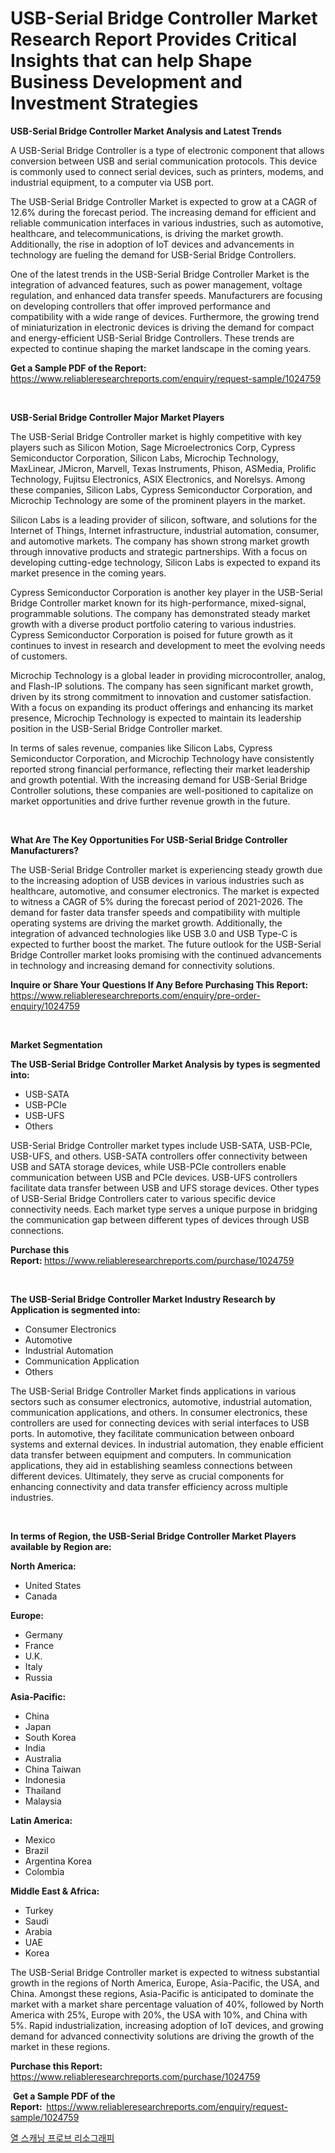 <p><h1>USB-Serial Bridge Controller Market Research Report Provides Critical Insights that can help Shape Business Development and Investment Strategies</h1></p><p><strong>USB-Serial Bridge Controller Market Analysis and Latest Trends</strong></p>
<p><p>A USB-Serial Bridge Controller is a type of electronic component that allows conversion between USB and serial communication protocols. This device is commonly used to connect serial devices, such as printers, modems, and industrial equipment, to a computer via USB port.</p><p>The USB-Serial Bridge Controller Market is expected to grow at a CAGR of 12.6% during the forecast period. The increasing demand for efficient and reliable communication interfaces in various industries, such as automotive, healthcare, and telecommunications, is driving the market growth. Additionally, the rise in adoption of IoT devices and advancements in technology are fueling the demand for USB-Serial Bridge Controllers.</p><p>One of the latest trends in the USB-Serial Bridge Controller Market is the integration of advanced features, such as power management, voltage regulation, and enhanced data transfer speeds. Manufacturers are focusing on developing controllers that offer improved performance and compatibility with a wide range of devices. Furthermore, the growing trend of miniaturization in electronic devices is driving the demand for compact and energy-efficient USB-Serial Bridge Controllers. These trends are expected to continue shaping the market landscape in the coming years.</p></p>
<p><strong>Get a Sample PDF of the Report:&nbsp;</strong> <a href="https://www.reliableresearchreports.com/enquiry/request-sample/1024759">https://www.reliableresearchreports.com/enquiry/request-sample/1024759</a></p>
<p>&nbsp;</p>
<p><strong>USB-Serial Bridge Controller Major Market Players</strong></p>
<p><p>The USB-Serial Bridge Controller market is highly competitive with key players such as Silicon Motion, Sage Microelectronics Corp, Cypress Semiconductor Corporation, Silicon Labs, Microchip Technology, MaxLinear, JMicron, Marvell, Texas Instruments, Phison, ASMedia, Prolific Technology, Fujitsu Electronics, ASIX Electronics, and Norelsys. Among these companies, Silicon Labs, Cypress Semiconductor Corporation, and Microchip Technology are some of the prominent players in the market.</p><p>Silicon Labs is a leading provider of silicon, software, and solutions for the Internet of Things, Internet infrastructure, industrial automation, consumer, and automotive markets. The company has shown strong market growth through innovative products and strategic partnerships. With a focus on developing cutting-edge technology, Silicon Labs is expected to expand its market presence in the coming years.</p><p>Cypress Semiconductor Corporation is another key player in the USB-Serial Bridge Controller market known for its high-performance, mixed-signal, programmable solutions. The company has demonstrated steady market growth with a diverse product portfolio catering to various industries. Cypress Semiconductor Corporation is poised for future growth as it continues to invest in research and development to meet the evolving needs of customers.</p><p>Microchip Technology is a global leader in providing microcontroller, analog, and Flash-IP solutions. The company has seen significant market growth, driven by its strong commitment to innovation and customer satisfaction. With a focus on expanding its product offerings and enhancing its market presence, Microchip Technology is expected to maintain its leadership position in the USB-Serial Bridge Controller market.</p><p>In terms of sales revenue, companies like Silicon Labs, Cypress Semiconductor Corporation, and Microchip Technology have consistently reported strong financial performance, reflecting their market leadership and growth potential. With the increasing demand for USB-Serial Bridge Controller solutions, these companies are well-positioned to capitalize on market opportunities and drive further revenue growth in the future.</p></p>
<p>&nbsp;</p>
<p><strong>What Are The Key Opportunities For USB-Serial Bridge Controller Manufacturers?</strong></p>
<p><p>The USB-Serial Bridge Controller market is experiencing steady growth due to the increasing adoption of USB devices in various industries such as healthcare, automotive, and consumer electronics. The market is expected to witness a CAGR of 5% during the forecast period of 2021-2026. The demand for faster data transfer speeds and compatibility with multiple operating systems are driving the market growth. Additionally, the integration of advanced technologies like USB 3.0 and USB Type-C is expected to further boost the market. The future outlook for the USB-Serial Bridge Controller market looks promising with the continued advancements in technology and increasing demand for connectivity solutions.</p></p>
<p><strong>Inquire or Share Your Questions If Any Before Purchasing This Report:</strong> <a href="https://www.reliableresearchreports.com/enquiry/pre-order-enquiry/1024759">https://www.reliableresearchreports.com/enquiry/pre-order-enquiry/1024759</a></p>
<p>&nbsp;</p>
<p><strong>Market Segmentation</strong></p>
<p><strong>The USB-Serial Bridge Controller Market Analysis by types is segmented into:</strong></p>
<p><ul><li>USB-SATA</li><li>USB-PCIe</li><li>USB-UFS</li><li>Others</li></ul></p>
<p><p>USB-Serial Bridge Controller market types include USB-SATA, USB-PCIe, USB-UFS, and others. USB-SATA controllers offer connectivity between USB and SATA storage devices, while USB-PCIe controllers enable communication between USB and PCIe devices. USB-UFS controllers facilitate data transfer between USB and UFS storage devices. Other types of USB-Serial Bridge Controllers cater to various specific device connectivity needs. Each market type serves a unique purpose in bridging the communication gap between different types of devices through USB connections.</p></p>
<p><strong>Purchase this Report:&nbsp;</strong><a href="https://www.reliableresearchreports.com/purchase/1024759">https://www.reliableresearchreports.com/purchase/1024759</a></p>
<p>&nbsp;</p>
<p><strong>The USB-Serial Bridge Controller Market Industry Research by Application is segmented into:</strong></p>
<p><ul><li>Consumer Electronics</li><li>Automotive</li><li>Industrial Automation</li><li>Communication Application</li><li>Others</li></ul></p>
<p><p>The USB-Serial Bridge Controller Market finds applications in various sectors such as consumer electronics, automotive, industrial automation, communication applications, and others. In consumer electronics, these controllers are used for connecting devices with serial interfaces to USB ports. In automotive, they facilitate communication between onboard systems and external devices. In industrial automation, they enable efficient data transfer between equipment and computers. In communication applications, they aid in establishing seamless connections between different devices. Ultimately, they serve as crucial components for enhancing connectivity and data transfer efficiency across multiple industries.</p></p>
<p>&nbsp;</p>
<p><strong>In terms of Region, the USB-Serial Bridge Controller Market Players available by Region are:</strong></p>
<p>
    <p> <strong> North America: </strong>
        <ul>
            <li>United States</li>
            <li>Canada</li>
        </ul>
        </p> 
    <p> <strong> Europe: </strong>
        <ul>
            <li>Germany</li>
            <li>France</li>
            <li>U.K.</li>
            <li>Italy</li>
            <li>Russia</li>
        </ul>
        </p> 
    <p> <strong> Asia-Pacific: </strong>
        <ul>
            <li>China</li>
            <li>Japan</li>
            <li>South Korea</li>
            <li>India</li>
            <li>Australia</li>
            <li>China Taiwan</li>
            <li>Indonesia</li>
            <li>Thailand</li>
            <li>Malaysia</li>
        </ul>
        </p> 
    <p> <strong> Latin America: </strong>
        <ul>
            <li>Mexico</li>
            <li>Brazil</li>
            <li>Argentina Korea</li>
            <li>Colombia</li>
        </ul>
        </p> 
    <p> <strong> Middle East & Africa: </strong>
        <ul>
            <li>Turkey</li>
            <li>Saudi</li>
            <li>Arabia</li>
            <li>UAE</li>
            <li>Korea</li>
        </ul>
    </p>
    </p>
<p><p>The USB-Serial Bridge Controller market is expected to witness substantial growth in the regions of North America, Europe, Asia-Pacific, the USA, and China. Amongst these regions, Asia-Pacific is anticipated to dominate the market with a market share percentage valuation of 40%, followed by North America with 25%, Europe with 20%, the USA with 10%, and China with 5%. Rapid industrialization, increasing adoption of IoT devices, and growing demand for advanced connectivity solutions are driving the growth of the market in these regions.</p></p>
<p><strong>Purchase this Report: </strong><a href="https://www.reliableresearchreports.com/purchase/1024759">https://www.reliableresearchreports.com/purchase/1024759</a></p>
<p>&nbsp;<strong>Get a Sample PDF of the Report:&nbsp;&nbsp;</strong><a href="https://www.reliableresearchreports.com/enquiry/request-sample/1024759">https://www.reliableresearchreports.com/enquiry/request-sample/1024759</a></p>
<p><strong></strong></p>
<p><p><a href="https://medium.com/@hulk678678/%EC%97%B4-%EC%8A%A4%EC%BA%94-%ED%94%84%EB%A1%9C%EB%B8%8C-%EB%A6%AC%EC%86%8C%EA%B7%B8%EB%9E%98%ED%94%BC-%EC%8B%9C%EC%9E%A5-%EA%B2%BD%EC%9F%81-%EB%B6%84%EC%84%9D-%EC%8B%9C%EC%9E%A5-%EB%8F%99%ED%96%A5-%EB%B0%8F-2031%EB%85%84%EA%B9%8C%EC%A7%80%EC%9D%98-%EC%98%88%EC%B8%A1-3ac955e15262">열 스캐닝 프로브 리소그래피</a></p></p>